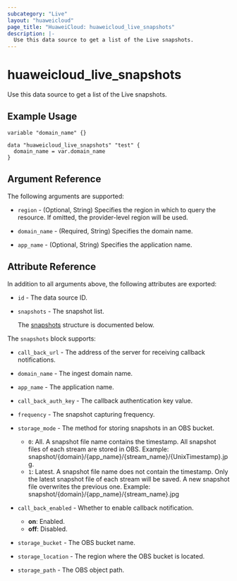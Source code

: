 ```yaml
---
subcategory: "Live"
layout: "huaweicloud"
page_title: "HuaweiCloud: huaweicloud_live_snapshots"
description: |-
  Use this data source to get a list of the Live snapshots.
---
```


# huaweicloud_live_snapshots

Use this data source to get a list of the Live snapshots.

## Example Usage

```hcl
variable "domain_name" {}

data "huaweicloud_live_snapshots" "test" {
  domain_name = var.domain_name
}
```

## Argument Reference

The following arguments are supported:

* `region` - (Optional, String) Specifies the region in which to query the resource.
  If omitted, the provider-level region will be used.

* `domain_name` - (Required, String) Specifies the domain name.

* `app_name` - (Optional, String) Specifies the application name.

## Attribute Reference

In addition to all arguments above, the following attributes are exported:

* `id` - The data source ID.

* `snapshots` - The snapshot list.

  The [snapshots](#snapshots_struct) structure is documented below.

<a name="snapshots_struct"></a>
The `snapshots` block supports:

* `call_back_url` - The address of the server for receiving callback notifications.

* `domain_name` - The ingest domain name.

* `app_name` - The application name.

* `call_back_auth_key` - The callback authentication key value.

* `frequency` - The snapshot capturing frequency.

* `storage_mode` - The method for storing snapshots in an OBS bucket.
  + `0`: All. A snapshot file name contains the timestamp. All snapshot files of each stream are stored in OBS.
    Example: snapshot/{domain}/{app_name}/{stream_name}/{UnixTimestamp}.jpg.
  + `1`: Latest. A snapshot file name does not contain the timestamp. Only the latest snapshot file of each stream
    will be saved. A new snapshot file overwrites the previous one. Example: snapshot/{domain}/{app_name}/{stream_name}.jpg

* `call_back_enabled` - Whether to enable callback notification.
  + **on**: Enabled.
  + **off**: Disabled.

* `storage_bucket` - The OBS bucket name.

* `storage_location` - The region where the OBS bucket is located.

* `storage_path` - The OBS object path.
